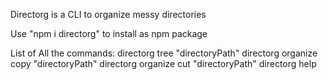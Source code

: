 Directorg is a CLI to organize messy directories

Use "npm i directorg" to install as npm package

List of All the commands:
directorg tree "directoryPath"
directorg organize copy "directoryPath"
directorg organize cut "directoryPath"
directorg help
